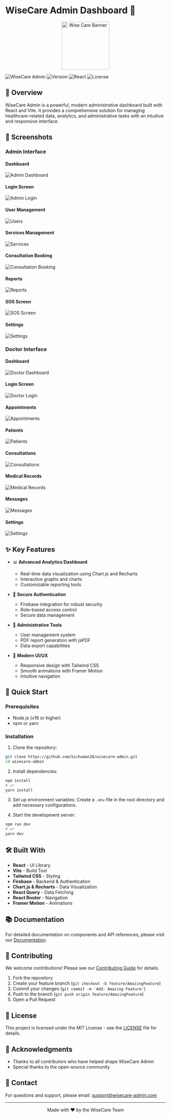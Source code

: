 # WiseCare Admin Dashboard 🚀

<p align="center">
  <img src="src\assets\images\logo_no_text.png" alt="Wise Care Banner" width="150"/>
</p>

![WiseCare Admin](https://img.shields.io/badge/WiseCare-Admin-blue)
![Version](https://img.shields.io/badge/version-1.0.0-green)
![React](https://img.shields.io/badge/React-19.0.0-61DAFB)
![License](https://img.shields.io/badge/license-MIT-blue)

## 🌟 Overview

WiseCare Admin is a powerful, modern administrative dashboard built with React and Vite. It provides a comprehensive solution for managing healthcare-related data, analytics, and administrative tasks with an intuitive and responsive interface.

## 📸 Screenshots

### Admin Interface

#### Dashboard
![Admin Dashboard](screenshots/admin/dashboard.png)

#### Login Screen
![Admin Login](screenshots/admin/admin%20login%20screen.png)

#### User Management
![Users](screenshots/admin/Users.png)

#### Services Management
![Services](screenshots/admin/services.png)

#### Consultation Booking
![Consultation Booking](screenshots/admin/consulation%20booking.png)

#### Reports
![Reports](screenshots/admin/Reports.png)

#### SOS Screen
![SOS Screen](screenshots/admin/sos%20screen.png)

#### Settings
![Settings](screenshots/admin/settings.png)

### Doctor Interface

#### Dashboard
![Doctor Dashboard](screenshots/doctor/dashboard.png)

#### Login Screen
![Doctor Login](screenshots/doctor/doctor%20login%20screen.png)

#### Appointments
![Appointments](screenshots/doctor/appointment.png)

#### Patients
![Patients](screenshots/doctor/patients.png)

#### Consultations
![Consultations](screenshots/doctor/consunlations%20.png)

#### Medical Records
![Medical Records](screenshots/doctor/medical%20records.png)

#### Messages
![Messages](screenshots/doctor/messages.png)

#### Settings
![Settings](screenshots/doctor/settings.png)

## ✨ Key Features

- 📊 **Advanced Analytics Dashboard**
  - Real-time data visualization using Chart.js and Recharts
  - Interactive graphs and charts
  - Customizable reporting tools

- 🔐 **Secure Authentication**
  - Firebase integration for robust security
  - Role-based access control
  - Secure data management

- 💼 **Administrative Tools**
  - User management system
  - PDF report generation with jsPDF
  - Data export capabilities

- 🎨 **Modern UI/UX**
  - Responsive design with Tailwind CSS
  - Smooth animations with Framer Motion
  - Intuitive navigation

## 🚀 Quick Start

### Prerequisites

- Node.js (v16 or higher)
- npm or yarn

### Installation

1. Clone the repository:
```bash
git clone https://github.com/kichuman28/wisecare-admin.git
cd wisecare-admin
```

2. Install dependencies:
```bash
npm install
# or
yarn install
```

3. Set up environment variables:
Create a `.env` file in the root directory and add necessary configurations.

4. Start the development server:
```bash
npm run dev
# or
yarn dev
```

## 🛠️ Built With

- **React** - UI Library
- **Vite** - Build Tool
- **Tailwind CSS** - Styling
- **Firebase** - Backend & Authentication
- **Chart.js & Recharts** - Data Visualization
- **React Query** - Data Fetching
- **React Router** - Navigation
- **Framer Motion** - Animations

## 📚 Documentation

For detailed documentation on components and API references, please visit our [Documentation](docs/README.md).

## 🤝 Contributing

We welcome contributions! Please see our [Contributing Guide](CONTRIBUTING.md) for details.

1. Fork the repository
2. Create your feature branch (`git checkout -b feature/AmazingFeature`)
3. Commit your changes (`git commit -m 'Add: Amazing Feature'`)
4. Push to the branch (`git push origin feature/AmazingFeature`)
5. Open a Pull Request

## 📝 License

This project is licensed under the MIT License - see the [LICENSE](LICENSE) file for details.

## 🙏 Acknowledgments

- Thanks to all contributors who have helped shape WiseCare Admin
- Special thanks to the open-source community

## 📧 Contact

For questions and support, please email: support@wisecare-admin.com

---

<div align="center">
Made with ❤️ by the WiseCare Team
</div>
